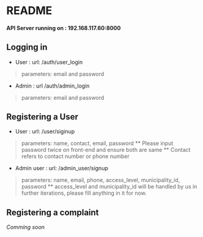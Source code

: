 # README

#### API Server running on : 192.168.117.60:8000

## Logging in

* User : url: /auth/user_login
> parameters: email and password

* Admin : url  /auth/admin_login
> parameters: email and password

## Registering a User

* User : url: /user/siginup
> parameters: name, contact, email, password 
** Please input password twice on front-end and ensure both are same
** Contact refers to contact number or phone number

* Admin user : url: /admin_user/signup
> parameters: name, email, phone, access_level, municipality_id, password
** access_level and municipality_id will be handled by us in further iterations, please fill anything in it for now.

## Registering a complaint

*Comming soon*

